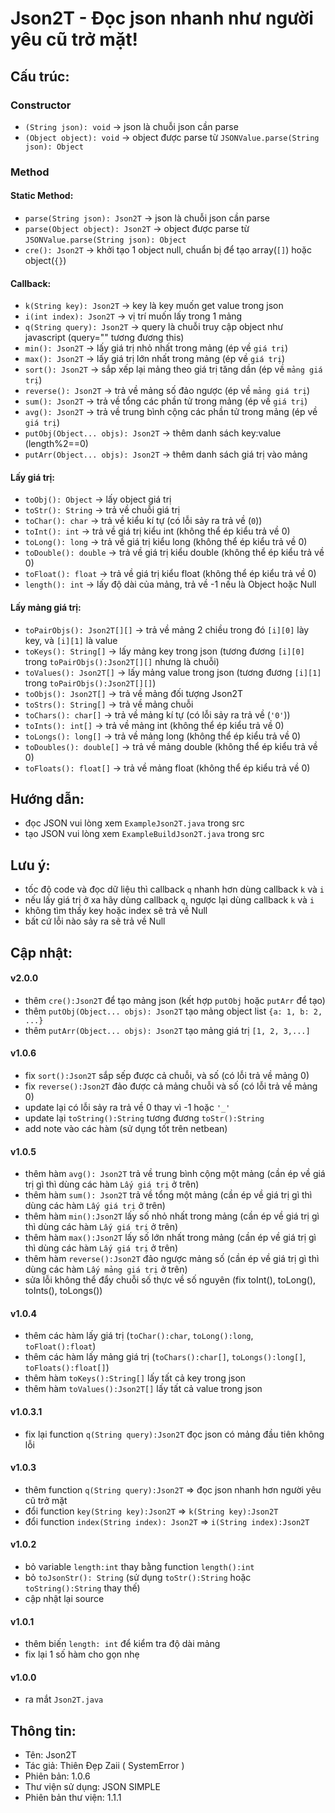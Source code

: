 # Json2T - Đọc json nhanh như người yêu cũ trở mặt!

## Cấu trúc:

### Constructor
- `(String json): void` -> json là chuỗi json cần parse
- `(Object object): void` -> object được parse từ `JSONValue.parse(String json): Object`

### Method

#### Static Method:
- `parse(String json): Json2T` -> json là chuỗi json cần parse
- `parse(Object object): Json2T` -> object được parse từ `JSONValue.parse(String json): Object`
- `cre(): Json2T` -> khởi tạo 1 object null, chuẩn bị để tạo array(`[]`) hoặc object(`{}`)

#### Callback:
- `k(String key): Json2T` -> key là key muốn get value trong json
- `i(int index): Json2T` -> vị trí muốn lấy trong 1 mảng
- `q(String query): Json2T` -> query là chuỗi truy cập object như javascript (query="" tương đương this)
- `min(): Json2T` -> lấy giá trị nhỏ nhất trong mảng (ép về `giá trị`)
- `max(): Json2T` -> lấy giá trị lớn nhất trong mảng (ép về `giá trị`)
- `sort(): Json2T` -> sắp xếp lại mảng theo giá trị tăng dần (ép về `mảng giá trị`)
- `reverse(): Json2T` -> trả về mảng số đảo ngược (ép về `mảng giá trị`)
- `sum(): Json2T` -> trả về tổng các phần tử trong mảng (ép về `giá trị`)
- `avg(): Json2T` -> trả về trung bình cộng các phần tử trong mảng (ép về `giá trị`)
- `putObj(Object... objs): Json2T` -> thêm danh sách key:value (length%2==0)
- `putArr(Object... objs): Json2T` -> thêm danh sách giá trị vào mảng

#### Lấy giá trị:
- `toObj(): Object` -> lấy object giá trị
- `toStr(): String` -> trả về chuỗi giá trị
- `toChar(): char` -> trả về kiểu kí tự (có lỗi sảy ra trả về (`0`))
- `toInt(): int` -> trả về giá trị kiểu int (không thể ép kiểu trả về 0)
- `toLong(): long` -> trả về giá trị kiểu long (không thể ép kiểu trả về 0)
- `toDouble(): double` -> trả về giá trị kiểu double (không thể ép kiểu trả về 0)
- `toFloat(): float` -> trả về giá trị kiểu float (không thể ép kiểu trả về 0)
- `length(): int` -> lấy độ dài của mảng, trả về -1 nếu là Object hoặc Null

#### Lấy mảng giá trị:
- `toPairObjs(): Json2T[][]` -> trả về mảng 2 chiều trong đó `[i][0]` lày key, và `[i][1]` là value
- `toKeys(): String[]` -> lấy mảng key trong json (tương đương `[i][0]` trong `toPairObjs():Json2T[][]` nhưng là chuỗi)
- `toValues(): Json2T[]` -> lấy mảng value trong json (tương đương `[i][1]` trong `toPairObjs():Json2T[][]`)
- `toObjs(): Json2T[]` -> trả về mảng đối tượng Json2T
- `toStrs(): String[]` -> trả về mảng chuỗi 
- `toChars(): char[]` -> trả về mảng kí tự (có lỗi sảy ra trả về (`'0'`))
- `toInts(): int[]` -> trả về mảng int (không thể ép kiểu trả về 0)
- `toLongs(): long[]` -> trả về mảng long (không thể ép kiểu trả về 0)
- `toDoubles(): double[]` -> trả về mảng double (không thể ép kiểu trả về 0)
- `toFloats(): float[]` -> trả về mảng float (không thể ép kiểu trả về 0)


## Hướng dẫn:
- đọc JSON vui lòng xem `ExampleJson2T.java` trong src
- tạo JSON vui lòng xem `ExampleBuildJson2T.java` trong src

## Lưu ý:
- tốc độ code và đọc dữ liệu thì callback `q` nhanh hơn dùng callback `k` và `i`
- nếu lấy giá trị ở xa hãy dùng callback `q`, ngược lại dùng callback `k` và `i`
- không tìm thấy key hoặc index sẽ trả về Null
- bất cứ lỗi nào sảy ra sẽ trả về Null

## Cập nhật:
#### v2.0.0
- thêm `cre():Json2T` để tạo mảng json (kết hợp `putObj` hoặc `putArr` để tạo) 
- thêm `putObj(Object... objs): Json2T` tạo mảng object list `{a: 1, b: 2, ...}`
- thêm `putArr(Object... objs): Json2T` tạo mảng giá trị `[1, 2, 3,...]`
#### v1.0.6
- fix `sort():Json2T` sắp sếp được cả chuỗi, và số (có lỗi trả về mảng 0)
- fix `reverse():Json2T` đảo được cả mảng chuỗi và số (có lỗi trả về mảng 0)
- update lại có lỗi sảy ra trả về 0 thay vì -1 hoặc `'_'`
- update lại `toString():String` tương đương `toStr():String`
- add note vào các hàm (sử dụng tốt trên netbean)

#### v1.0.5
- thêm hàm `avg(): Json2T` trả về trung bình cộng một mảng (cần ép về giá trị gì thì dùng các hàm `Lấy giá trị` ở trên)
- thêm hàm `sum(): Json2T` trả về tổng một mảng (cần ép về giá trị gì thì dùng các hàm `Lấy giá trị` ở trên)
- thêm hàm `min():Json2T` lấy số nhỏ nhất trong mảng (cần ép về giá trị gì thì dùng các hàm `Lấy giá trị` ở trên)
- thêm hàm `max():Json2T` lấy số lớn nhất trong mảng (cần ép về giá trị gì thì dùng các hàm `Lấy giá trị` ở trên)
- thêm hàm `reverse():Json2T` đảo ngược mảng số (cần ép về giá trị gì thì dùng các hàm `Lấy mảng giá trị` ở trên)
- sửa lỗi không thể đẩy chuỗi số thực về số nguyên (fix toInt(), toLong(), toInts(), toLongs())

#### v1.0.4
- thêm các hàm lấy giá trị (`toChar():char`, `toLong():long`, `toFloat():float`)
- thêm các hàm lấy mảng giá trị (`toChars():char[]`, `toLongs():long[]`, `toFloats():float[]`)
- thêm hàm `toKeys():String[]` lấy tất cả key trong json
- thêm hàm `toValues():Json2T[]` lấy tất cả value trong json

#### v1.0.3.1
- fix lại function `q(String query):Json2T` đọc json có mảng đầu tiên không lỗi

#### v1.0.3
- thêm function `q(String query):Json2T` => đọc json nhanh hơn người yêu cũ trở mặt
- đổi function `key(String key):Json2T` => `k(String key):Json2T`
- đổi function `index(String index): Json2T` => `i(String index):Json2T`

#### v1.0.2
- bỏ variable `length:int` thay bằng function `length():int`
- bỏ `toJsonStr(): String` (sử dụng `toStr():String` hoặc `toString():String` thay thế)
- cập nhật lại source

#### v1.0.1
- thêm biến `length: int` để kiểm tra độ dài mảng
- fix lại 1 số hàm cho gọn nhẹ

#### v1.0.0
- ra mắt `Json2T.java`

## Thông tin:
- Tên: Json2T
- Tác giả: Thiên Đẹp Zaii ( SystemError )
- Phiên bản: 1.0.6
- Thư viện sử dụng: JSON SIMPLE
- Phiên bản thư viện: 1.1.1